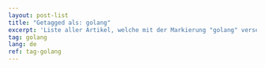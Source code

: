 ```yaml
---
layout: post-list
title: "Getagged als: golang"
excerpt: 'Liste aller Artikel, welche mit der Markierung "golang" versehen wurden.'  
tag: golang
lang: de
ref: tag-golang
---
```

